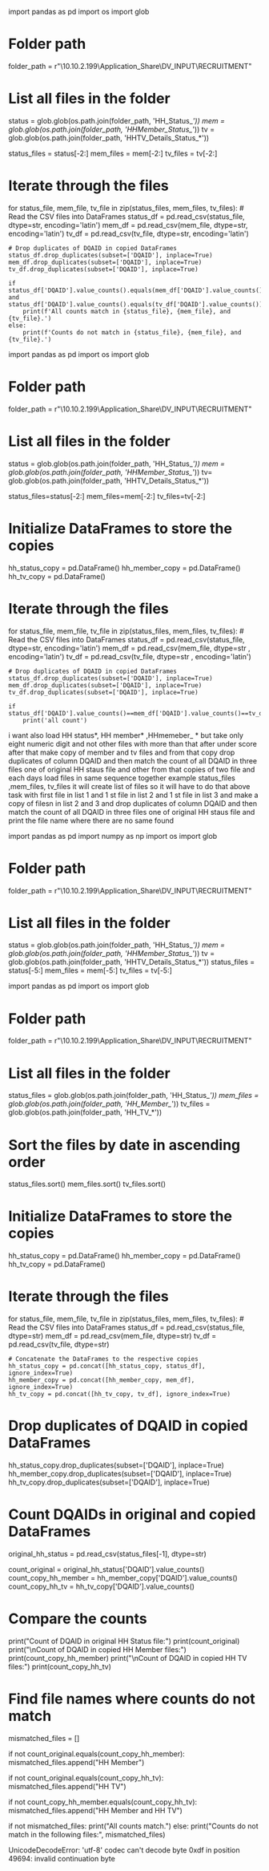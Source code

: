 
import pandas as pd
import os
import glob

# Folder path
folder_path = r"\\10.10.2.199\Application_Share\DV_INPUT\RECRUITMENT"

# List all files in the folder
status = glob.glob(os.path.join(folder_path, 'HH_Status_*'))
mem = glob.glob(os.path.join(folder_path, 'HHMember_Status_*'))
tv = glob.glob(os.path.join(folder_path, 'HHTV_Details_Status_*'))

status_files = status[-2:]
mem_files = mem[-2:]
tv_files = tv[-2:]

# Iterate through the files
for status_file, mem_file, tv_file in zip(status_files, mem_files, tv_files):
    # Read the CSV files into DataFrames
    status_df = pd.read_csv(status_file, dtype=str, encoding='latin')
    mem_df = pd.read_csv(mem_file, dtype=str, encoding='latin')
    tv_df = pd.read_csv(tv_file, dtype=str, encoding='latin')
    
    # Drop duplicates of DQAID in copied DataFrames
    status_df.drop_duplicates(subset=['DQAID'], inplace=True)
    mem_df.drop_duplicates(subset=['DQAID'], inplace=True)
    tv_df.drop_duplicates(subset=['DQAID'], inplace=True)
    
    if status_df['DQAID'].value_counts().equals(mem_df['DQAID'].value_counts()) and status_df['DQAID'].value_counts().equals(tv_df['DQAID'].value_counts()):
        print(f'All counts match in {status_file}, {mem_file}, and {tv_file}.')
    else:
        print(f'Counts do not match in {status_file}, {mem_file}, and {tv_file}.')
        



import pandas as pd
import os
import glob

# Folder path
folder_path = r"\\10.10.2.199\Application_Share\DV_INPUT\RECRUITMENT"

# List all files in the folder
status = glob.glob(os.path.join(folder_path, 'HH_Status_*'))
mem = glob.glob(os.path.join(folder_path, 'HHMember_Status_*'))
tv= glob.glob(os.path.join(folder_path, 'HHTV_Details_Status_*'))

status_files=status[-2:]
mem_files=mem[-2:]
tv_files=tv[-2:]

# Initialize DataFrames to store the copies
hh_status_copy = pd.DataFrame()
hh_member_copy = pd.DataFrame()
hh_tv_copy = pd.DataFrame()

# Iterate through the files
for status_file, mem_file, tv_file in zip(status_files, mem_files, tv_files):
    # Read the CSV files into DataFrames
    status_df = pd.read_csv(status_file, dtype=str, encoding='latin')
    mem_df = pd.read_csv(mem_file, dtype=str , encoding='latin')
    tv_df = pd.read_csv(tv_file, dtype=str , encoding='latin')
    
    # Drop duplicates of DQAID in copied DataFrames
    status_df.drop_duplicates(subset=['DQAID'], inplace=True)
    mem_df.drop_duplicates(subset=['DQAID'], inplace=True)
    tv_df.drop_duplicates(subset=['DQAID'], inplace=True)
    
    if status_df['DQAID'].value_counts()==mem_df['DQAID'].value_counts()==tv_df['DQAID'].value_counts():
        print('all count')
    






i want also load HH status*, HH member* ,HHmemeber_ * but take only eight numeric digit and not other files with more than that after under score after that make copy of member and tv files and from that copy drop duplicates of column DQAID and then match the count of all DQAID in three files one of original HH staus file and other from that copies of two file and each days 
load files in same sequence together example status_files ,mem_files, tv_files it will create list of files so it will have to do that above task with first file in list 1 and 1 st file in  list 2 and 1 st file in list 3 and make a copy of filesn in list 2 and 3 and drop duplicates of column DQAID and then match the count of all DQAID in three files one of original HH staus file and print the file name where there are no same found


import pandas as pd
import numpy as np
import os
import glob

# Folder path
folder_path = r"\\10.10.2.199\Application_Share\DV_INPUT\RECRUITMENT"

# List all files in the folder
status = glob.glob(os.path.join(folder_path, 'HH_Status_*'))
mem = glob.glob(os.path.join(folder_path, 'HHMember_Status_*'))
tv = glob.glob(os.path.join(folder_path, 'HHTV_Details_Status_*'))
status_files = status[-5:]
mem_files = mem[-5:]
tv_files = tv[-5:]




import pandas as pd
import os
import glob

# Folder path
folder_path = r"\\10.10.2.199\Application_Share\DV_INPUT\RECRUITMENT"

# List all files in the folder
status_files = glob.glob(os.path.join(folder_path, 'HH_Status_*'))
mem_files = glob.glob(os.path.join(folder_path, 'HH_Member_*'))
tv_files = glob.glob(os.path.join(folder_path, 'HH_TV_*'))

# Sort the files by date in ascending order
status_files.sort()
mem_files.sort()
tv_files.sort()

# Initialize DataFrames to store the copies
hh_status_copy = pd.DataFrame()
hh_member_copy = pd.DataFrame()
hh_tv_copy = pd.DataFrame()

# Iterate through the files
for status_file, mem_file, tv_file in zip(status_files, mem_files, tv_files):
    # Read the CSV files into DataFrames
    status_df = pd.read_csv(status_file, dtype=str)
    mem_df = pd.read_csv(mem_file, dtype=str)
    tv_df = pd.read_csv(tv_file, dtype=str)

    # Concatenate the DataFrames to the respective copies
    hh_status_copy = pd.concat([hh_status_copy, status_df], ignore_index=True)
    hh_member_copy = pd.concat([hh_member_copy, mem_df], ignore_index=True)
    hh_tv_copy = pd.concat([hh_tv_copy, tv_df], ignore_index=True)

# Drop duplicates of DQAID in copied DataFrames
hh_status_copy.drop_duplicates(subset=['DQAID'], inplace=True)
hh_member_copy.drop_duplicates(subset=['DQAID'], inplace=True)
hh_tv_copy.drop_duplicates(subset=['DQAID'], inplace=True)

# Count DQAIDs in original and copied DataFrames
original_hh_status = pd.read_csv(status_files[-1], dtype=str)

count_original = original_hh_status['DQAID'].value_counts()
count_copy_hh_member = hh_member_copy['DQAID'].value_counts()
count_copy_hh_tv = hh_tv_copy['DQAID'].value_counts()

# Compare the counts
print("Count of DQAID in original HH Status file:")
print(count_original)
print("\nCount of DQAID in copied HH Member files:")
print(count_copy_hh_member)
print("\nCount of DQAID in copied HH TV files:")
print(count_copy_hh_tv)

# Find file names where counts do not match
mismatched_files = []

if not count_original.equals(count_copy_hh_member):
    mismatched_files.append("HH Member")

if not count_original.equals(count_copy_hh_tv):
    mismatched_files.append("HH TV")

if not count_copy_hh_member.equals(count_copy_hh_tv):
    mismatched_files.append("HH Member and HH TV")

if not mismatched_files:
    print("All counts match.")
else:
    print("Counts do not match in the following files:", mismatched_files)



UnicodeDecodeError: 'utf-8' codec can't decode byte 0xdf in position 49694: invalid continuation byte
